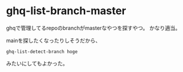 # ghq-list-branch-master

ghqで管理してるrepoのbranchがmasterなやつを探すやつ。
かなり適当。

mainを探したくなったりしそうだから、
```
ghq-list-detect-branch hoge
```
みたいにしてもよかった。
